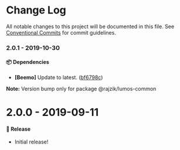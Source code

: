 # Change Log

All notable changes to this project will be documented in this file.
See [Conventional Commits](https://conventionalcommits.org) for commit guidelines.

### 2.0.1 - 2019-10-30

#### 📦 Dependencies

- **[Beemo]** Update to latest. ([bf6798c](https://github.com/rajzik/lumos/commit/bf6798c))

**Note:** Version bump only for package @rajzik/lumos-common





# 2.0.0 - 2019-09-11

#### 🎉 Release

- Initial release!
